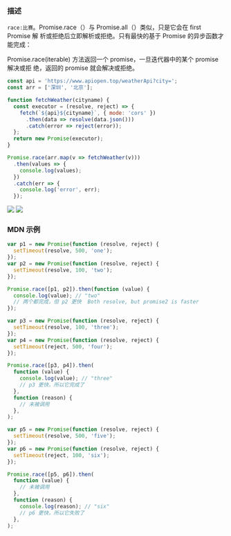 ### 描述

`race:比赛`。Promise.race（）与 Promise.all（）类似，只是它会在 first Promise 解
析或拒绝后立即解析或拒绝。只有最快的基于 Promise 的异步函数才能完成：

Promise.race(iterable) 方法返回一个 promise，一旦迭代器中的某个 promise 解决或拒
绝，返回的 promise 就会解决或拒绝。

```javascript
const api = 'https://www.apiopen.top/weatherApi?city=';
const arr = ['深圳', '北京'];

function fetchWeather(cityname) {
  const executor = (resolve, reject) => {
    fetch(`${api}${cityname}`, { mode: 'cors' })
      .then(data => resolve(data.json()))
      .catch(error => reject(error));
  };
  return new Promise(executor);
}

Promise.race(arr.map(v => fetchWeather(v)))
  .then(values => {
    console.log(values);
  })
  .catch(err => {
    console.log('error', err);
  });
```

<img src='https://loremxuetengfei.oss-cn-beijing.aliyuncs.com/promise-race-1-1564292929.jpg'/>
<img src='https://loremxuetengfei.oss-cn-beijing.aliyuncs.com/promise-race-2-1564292929.jpg'/>

### MDN 示例

```javascript
var p1 = new Promise(function (resolve, reject) {
  setTimeout(resolve, 500, 'one');
});
var p2 = new Promise(function (resolve, reject) {
  setTimeout(resolve, 100, 'two');
});

Promise.race([p1, p2]).then(function (value) {
  console.log(value); // "two"
  // 两个都完成，但 p2 更快  Both resolve, but promise2 is faster
});

var p3 = new Promise(function (resolve, reject) {
  setTimeout(resolve, 100, 'three');
});
var p4 = new Promise(function (resolve, reject) {
  setTimeout(reject, 500, 'four');
});

Promise.race([p3, p4]).then(
  function (value) {
    console.log(value); // "three"
    // p3 更快，所以它完成了
  },
  function (reason) {
    // 未被调用
  },
);

var p5 = new Promise(function (resolve, reject) {
  setTimeout(resolve, 500, 'five');
});
var p6 = new Promise(function (resolve, reject) {
  setTimeout(reject, 100, 'six');
});

Promise.race([p5, p6]).then(
  function (value) {
    // 未被调用
  },
  function (reason) {
    console.log(reason); // "six"
    // p6 更快，所以它失败了
  },
);
```
